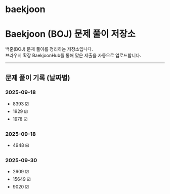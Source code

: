 # baekjoon
# Baekjoon (BOJ) 문제 풀이 저장소

백준(BOJ) 문제 풀이를 정리하는 저장소입니다.  
브라우저 확장 BaekjoonHub를 통해 맞은 제출을 자동으로 업로드합니다.

---

## 문제 풀이 기록 (날짜별)

### 2025-09-18
- 8393 ☑️
- 1929 ☑️
- 1978 ☑️

### 2025-09-18
- 4948 ☑️

### 2025-09-30
- 2609 ☑️
- 15649 ☑️
- 9020 ☑️
